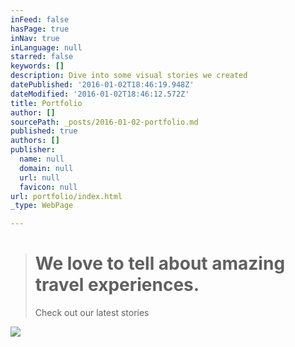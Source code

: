 ```yaml
---
inFeed: false
hasPage: true
inNav: true
inLanguage: null
starred: false
keywords: []
description: Dive into some visual stories we created
datePublished: '2016-01-02T18:46:19.948Z'
dateModified: '2016-01-02T18:46:12.572Z'
title: Portfolio
author: []
sourcePath: _posts/2016-01-02-portfolio.md
published: true
authors: []
publisher:
  name: null
  domain: null
  url: null
  favicon: null
url: portfolio/index.html
_type: WebPage

---
```

> # We love to tell about amazing travel experiences.
> 
> Check out our latest stories

![](https://s3-us-west-2.amazonaws.com/the-grid-img/p/13c47fe0980fdd2a9dd7296388e0e49d4b1cf1ad.jpg)